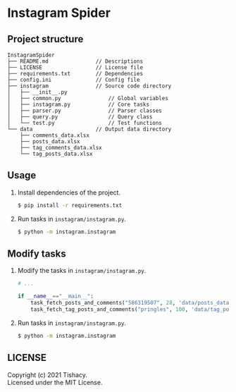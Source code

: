 # Instagram Spider

## Project structure
```
InstagramSpider
├── README.md               // Descriptions
├── LICENSE                 // License file
├── requirements.txt        // Dependencies 
├── config.ini              // Config file
├── instagram               // Source code directory
│   ├── __init__.py
│   ├── common.py               // Global variables
│   ├── instagram.py            // Core tasks 
│   ├── parser.py               // Parser classes
│   ├── query.py                // Query class
│   └── test.py                 // Test functions
└── data                    // Output data directory
    ├── comments_data.xlsx
    ├── posts_data.xlsx
    ├── tag_comments_data.xlsx
    └── tag_posts_data.xlsx
```

## Usage

1. Install dependencies of the project.  
   ```bash
   $ pip install -r requirements.txt
   ```

2. Run tasks in `instagram/instagram.py`.
    ```bash
   $ python -m instagram.instagram
    ```

## Modify tasks

1. Modify the tasks in `instagram/instagram.py`.

    ```python
    # ...
   
    if __name__=="__main__":
        task_fetch_posts_and_comments("586319507", 28, 'data/posts_data.xlsx', 'data/comments_data.xlsx')
        task_fetch_tag_posts_and_comments("pringles", 100, 'data/tag_posts_data.xlsx', 'data/tag_comments_data.xlsx')
    ```
   
2. Run tasks in `instagram/instagram.py`.
    ```bash
   $ python -m instagram.instagram
    ```

## LICENSE
Copyright (c) 2021 Tishacy.  
Licensed under the MIT License.
